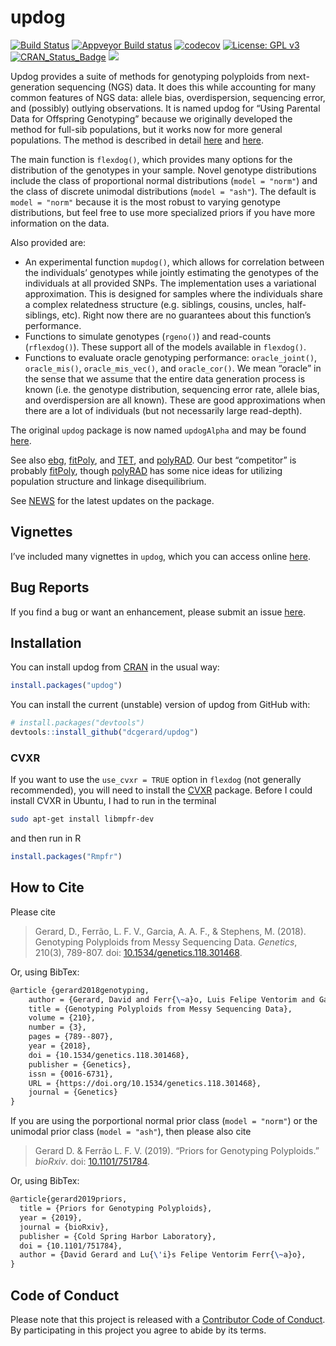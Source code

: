 
<!-- README.md is generated from README.Rmd. Please edit that file -->

# updog

[![Build
Status](https://travis-ci.org/dcgerard/updog.svg?branch=master)](https://travis-ci.org/dcgerard/updog)
[![Appveyor Build
status](https://ci.appveyor.com/api/projects/status/c80fdy61ead6s3vr?svg=true)](https://ci.appveyor.com/project/dcgerard/updog-06s8t)
[![codecov](https://codecov.io/gh/dcgerard/updog/branch/master/graph/badge.svg)](https://codecov.io/gh/dcgerard/updog)
[![License: GPL
v3](https://img.shields.io/badge/License-GPL%20v3-blue.svg)](https://www.gnu.org/licenses/gpl-3.0)
[![CRAN\_Status\_Badge](http://www.r-pkg.org/badges/version/updog)](https://cran.r-project.org/package=updog)
[![](http://cranlogs.r-pkg.org/badges/grand-total/updog)](https://cran.r-project.org/package=updog)

Updog provides a suite of methods for genotyping polyploids from
next-generation sequencing (NGS) data. It does this while accounting for
many common features of NGS data: allele bias, overdispersion,
sequencing error, and (possibly) outlying observations. It is named
updog for “Using Parental Data for Offspring Genotyping” because we
originally developed the method for full-sib populations, but it works
now for more general populations. The method is described in detail
[here](https://doi.org/10.1534/genetics.118.301468) and
[here](https://doi.org/10.1101/281550).

The main function is `flexdog()`, which provides many options for the
distribution of the genotypes in your sample. Novel genotype
distributions include the class of proportional normal distributions
(`model = "norm"`) and the class of discrete unimodal distributions
(`model = "ash"`). The default is `model = "norm"` because it is the
most robust to varying genotype distributions, but feel free to use more
specialized priors if you have more information on the data.

Also provided are:

  - An experimental function `mupdog()`, which allows for correlation
    between the individuals’ genotypes while jointly estimating the
    genotypes of the individuals at all provided SNPs. The
    implementation uses a variational approximation. This is designed
    for samples where the individuals share a complex relatedness
    structure (e.g. siblings, cousins, uncles, half-siblings, etc).
    Right now there are no guarantees about this function’s performance.
  - Functions to simulate genotypes (`rgeno()`) and read-counts
    (`rflexdog()`). These support all of the models available in
    `flexdog()`.
  - Functions to evaluate oracle genotyping performance:
    `oracle_joint()`, `oracle_mis()`, `oracle_mis_vec()`, and
    `oracle_cor()`. We mean “oracle” in the sense that we assume that
    the entire data generation process is known (i.e. the genotype
    distribution, sequencing error rate, allele bias, and overdispersion
    are all known). These are good approximations when there are a lot
    of individuals (but not necessarily large read-depth).

The original `updog` package is now named `updogAlpha` and may be found
[here](https://github.com/dcgerard/updogAlpha).

See also [ebg](https://github.com/pblischak/polyploid-genotyping),
[fitPoly](https://cran.r-project.org/package=fitPoly), and
[TET](http://www.g3journal.org/content/suppl/2017/01/19/g3.117.039008.DC1),
and [polyRAD](https://cran.r-project.org/package=polyRAD). Our best
“competitor” is probably
[fitPoly](https://cran.r-project.org/package=fitPoly), though
[polyRAD](https://cran.r-project.org/package=polyRAD) has some nice
ideas for utilizing population structure and linkage disequilibrium.

See [NEWS](./inst/NEWS.md) for the latest updates on the package.

## Vignettes

I’ve included many vignettes in `updog`, which you can access online
[here](https://dcgerard.github.io/updog/).

## Bug Reports

If you find a bug or want an enhancement, please submit an issue
[here](http://github.com/dcgerard/updog/issues).

## Installation

You can install updog from
[CRAN](https://cran.r-project.org/package=updog) in the usual way:

``` r
install.packages("updog")
```

You can install the current (unstable) version of updog from GitHub
with:

``` r
# install.packages("devtools")
devtools::install_github("dcgerard/updog")
```

### CVXR

If you want to use the `use_cvxr = TRUE` option in `flexdog` (not
generally recommended), you will need to install the
[CVXR](https://cran.r-project.org/package=CVXR) package. Before I could
install CVXR in Ubuntu, I had to run in the terminal

``` bash
sudo apt-get install libmpfr-dev
```

and then run in R

``` r
install.packages("Rmpfr")
```

## How to Cite

Please cite

> Gerard, D., Ferrão, L. F. V., Garcia, A. A. F., & Stephens, M. (2018).
> Genotyping Polyploids from Messy Sequencing Data. *Genetics*, 210(3),
> 789-807. doi:
> [10.1534/genetics.118.301468](https://doi.org/10.1534/genetics.118.301468).

Or, using BibTex:

``` tex
@article {gerard2018genotyping,
    author = {Gerard, David and Ferr{\~a}o, Luis Felipe Ventorim and Garcia, Antonio Augusto Franco and Stephens, Matthew},
    title = {Genotyping Polyploids from Messy Sequencing Data},
    volume = {210},
    number = {3},
    pages = {789--807},
    year = {2018},
    doi = {10.1534/genetics.118.301468},
    publisher = {Genetics},
    issn = {0016-6731},
    URL = {https://doi.org/10.1534/genetics.118.301468},
    journal = {Genetics}
}
```

If you are using the porportional normal prior class (`model = "norm"`)
or the unimodal prior class (`model = "ash"`), then please also cite

> Gerard D. & Ferrão L. F. V. (2019). “Priors for Genotyping
> Polyploids.” *bioRxiv*. doi:
> [10.1101/751784](https://doi.org/10.1101/751784).

Or, using BibTex:

``` tex
@article{gerard2019priors,
  title = {Priors for Genotyping Polyploids},
  year = {2019},
  journal = {bioRxiv},
  publisher = {Cold Spring Harbor Laboratory},
  doi = {10.1101/751784},
  author = {David Gerard and Lu{\'i}s Felipe Ventorim Ferr{\~a}o},
}
```

## Code of Conduct

Please note that this project is released with a [Contributor Code of
Conduct](https://github.com/dcgerard/updog/blob/master/CONDUCT.md). By
participating in this project you agree to abide by its terms.

